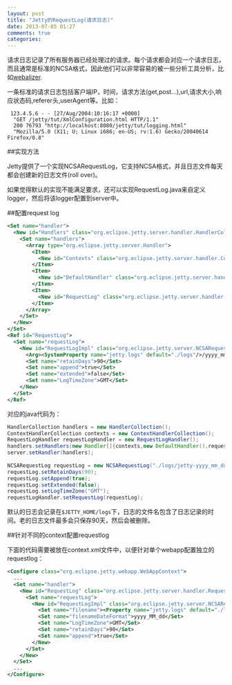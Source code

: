 ```yaml
---
layout: post
title: "Jetty的RequestLog(请求日志)"
date: 2013-07-05 01:27
comments: true
categories: 
---
```


请求日志记录了所有服务器已经处理过的请求。每个请求都会对应一个请求日志，而且通常是标准的NCSA格式，因此他们可以非常容易的被一些分析工具分析，比如[webalizer](http://www.webalizer.org/).

<!--more-->

一条标准的请求日志包括客户端IP，时间，请求方法(get,post...),url,请求大小,响应状态码,referer头,userAgent等。比如：

	 123.4.5.6 - - [27/Aug/2004:10:16:17 +0000]
	  "GET /jetty/tut/XmlConfiguration.html HTTP/1.1"
	  200 76793 "http://localhost:8080/jetty/tut/logging.html"
	  "Mozilla/5.0 (X11; U; Linux i686; en-US; rv:1.6) Gecko/20040614 Firefox/0.8"

##实现方法

Jetty提供了一个实现NCSARequestLog，它支持NCSA格式，并且日志文件每天都会创建新的日志文件(roll over)。

如果觉得默认的实现不能满足要求，还可以实现RequestLog.java来自定义logger，然后将该logger配置到server中。

##配置request log

``` xml
<Set name="handler">
  <New id="Handlers" class="org.eclipse.jetty.server.handler.HandlerCollection">
    <Set name="handlers">
      <Array type="org.eclipse.jetty.server.Handler">
        <Item>
          <New id="Contexts" class="org.eclipse.jetty.server.handler.ContextHandlerCollection"/>
        </Item>
        <Item>
          <New id="DefaultHandler" class="org.eclipse.jetty.server.handler.DefaultHandler"/>
        </Item>
        <Item>
          <New id="RequestLog" class="org.eclipse.jetty.server.handler.RequestLogHandler"/>
        </Item>
      </Array>
    </Set>
  </New>
</Set>
<Ref id="RequestLog">
  <Set name="requestLog">
    <New id="RequestLogImpl" class="org.eclipse.jetty.server.NCSARequestLog">
      <Arg><SystemProperty name="jetty.logs" default="./logs"/>/yyyy_mm_dd.request.log</Arg>
      <Set name="retainDays">90</Set>
      <Set name="append">true</Set>
      <Set name="extended">false</Set>
      <Set name="LogTimeZone">GMT</Set>
    </New>
  </Set>
</Ref>
```

对应的java代码为：

``` java
HandlerCollection handlers = new HandlerCollection();
ContextHandlerCollection contexts = new ContextHandlerCollection();
RequestLogHandler requestLogHandler = new RequestLogHandler();
handlers.setHandlers(new Handler[]{contexts,new DefaultHandler(),requestLogHandler});
server.setHandler(handlers);
 
NCSARequestLog requestLog = new NCSARequestLog("./logs/jetty-yyyy_mm_dd.request.log");
requestLog.setRetainDays(90);
requestLog.setAppend(true);
requestLog.setExtended(false);
requestLog.setLogTimeZone("GMT");
requestLogHandler.setRequestLog(requestLog);
```

默认的日志会记录在`$JETTY_HOME/logs`下，日志的文件名包含了日志记录的时间。老的日志文件最多会只保存90天，然后会被删除。

##针对不同的context配置requestlog

下面的代码需要被放在context.xml文件中，以便针对单个webapp配置独立的requestlog：

``` xml
<Configure class="org.eclipse.jetty.webapp.WebAppContext">
  ...
  <Set name="handler">
    <New id="RequestLog" class="org.eclipse.jetty.server.handler.RequestLogHandler">
      <Set name="requestLog">
        <New id="RequestLogImpl" class="org.eclipse.jetty.server.NCSARequestLog">
          <Set name="filename"><Property name="jetty.logs" default="./logs"/>/test-yyyy_mm_dd.request.log</Set>
          <Set name="filenameDateFormat">yyyy_MM_dd</Set>
          <Set name="LogTimeZone">GMT</Set>
          <Set name="retainDays">90</Set>
          <Set name="append">true</Set>
        </New>
      </Set>
    </New>
  </Set>
  ...
</Configure>
```